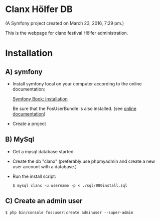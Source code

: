 Clanx Hölfer DB
===============

(A Symfony project created on March 23, 2016, 7:29 pm.)

This is the webpage for clanx festival Hölfer administration.

Installation
============

A) symfony
----------
* Install symfony local on your computer according to the online documentation:

  [Symfony Book: Installation](https://symfony.com/doc/current/book/installation.html)

  Be sure that the FosUserBundle is also installed. (see
      [online documentation](https://symfony.com/doc/master/bundles/FOSUserBundle/index.html))

* Create a project

B) MySql
--------

* Get a mysql database started

* Create the db "clanx" (preferably use phpmyadmin and create a new user account with a database.)

* Run the install script:

  ```
  $ mysql clanx -u username -p < ./sql/000install.sql
  ```

C) Create an admin user
-------------------------

```
$ php bin/console fos:user:create adminuser --super-admin
```

